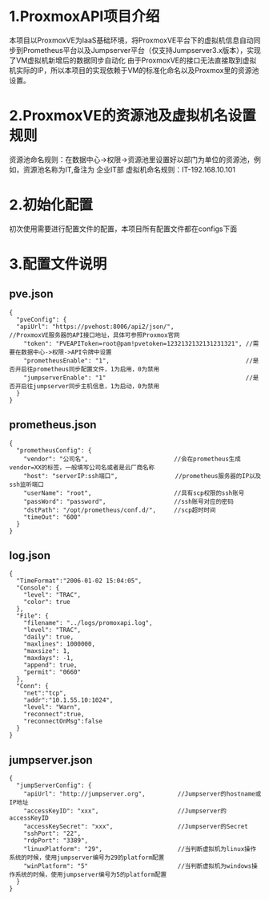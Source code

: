 # 1.ProxmoxAPI项目介绍
本项目以ProxmoxVE为IaaS基础环境，将ProxmoxVE平台下的虚拟机信息自动同步到Prometheus平台以及Jumpserver平台（仅支持Jumpserver3.x版本），实现了VM虚拟机新增后的数据同步自动化
由于ProxmoxVE的接口无法直接取到虚拟机实际的IP，所以本项目的实现依赖于VM的标准化命名以及Proxmox里的资源池设置。

# 2.ProxmoxVE的资源池及虚拟机名设置规则
资源池命名规则：在数据中心->权限->资源池里设置好以部门为单位的资源池，例如，资源池名称为IT,备注为 企业IT部
虚拟机命名规则：IT-192.168.10.101

# 2.初始化配置
初次使用需要进行配置文件的配置，本项目所有配置文件都在configs下面

# 3.配置文件说明
## pve.json
```
{ 
  "pveConfig": {
  "apiUrl": "https://pvehost:8006/api2/json/",                    //ProxmoxVE服务器的API接口地址，具体可参照Proxmox官网
    "token": "PVEAPIToken=root@pam!pvetoken=1232132132131231321", //需要在数据中心->权限->API令牌中设置
    "prometheusEnable": "1",                                      //是否开启往prometheus同步配置文件，1为启用，0为禁用
    "jumpserverEnable": "1"                                       //是否开启往jumpserver同步主机信息，1为启动，0为禁用
  }
}
```

## prometheus.json
```
{
  "prometheusConfig": {
    "vendor": "公司名",                        //会在prometheus生成vendor=XX的标签，一般填写公司名或者是云厂商名称
    "host": "serverIP:ssh端口",                //prometheus服务器的IP以及ssh监听端口
    "userName": "root",                       //具有scp权限的ssh账号
    "passWord": "password",                   //ssh账号对应的密码
    "dstPath": "/opt/prometheus/conf.d/",     //scp超时时间
    "timeOut": "600"
  }
}
```

## log.json
```
{
  "TimeFormat":"2006-01-02 15:04:05",
  "Console": {
    "level": "TRAC",
    "color": true
  },
  "File": {
    "filename": "../logs/promoxapi.log",
    "level": "TRAC",
    "daily": true,
    "maxlines": 1000000,
    "maxsize": 1,
    "maxdays": -1,
    "append": true,
    "permit": "0660"
  },
  "Conn": {
    "net":"tcp",
    "addr":"10.1.55.10:1024",
    "level": "Warn",
    "reconnect":true,
    "reconnectOnMsg":false
  }
}
```

## jumpserver.json
```
{
  "jumpServerConfig": {
    "apiUrl": "http://jumpserver.org",         //Jumpserver的hostname或IP地址
    "accessKeyID": "xxx",                      //Jumpserver的accessKeyID
    "accessKeySecret": "xxx",                  //Jumpserver的Secret
    "sshPort": "22",
    "rdpPort": "3389",
    "linuxPlatform": "29",                     //当判断虚拟机为linux操作系统的时候，使用jumpserver编号为29的platform配置
    "winPlatform": "5"                         //当判断虚拟机为windows操作系统的时候，使用jumpserver编号为5的platform配置
  }
}
```
